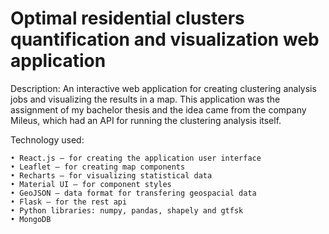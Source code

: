 # Optimal residential clusters quantification and visualization web application

Description: An interactive web application for creating clustering analysis jobs and visualizing the results in a map. This application was the assignment of my bachelor thesis and the idea came from the company Mileus, which had an API for running the clustering analysis itself. 

Technology used:

    • React.js – for creating the application user interface
    • Leaflet – for creating map components
    • Recharts – for visualizing statistical data
    • Material UI – for component styles
    • GeoJSON – data format for transfering geospacial data
    • Flask – for the rest api
    • Python libraries: numpy, pandas, shapely and gtfsk
    • MongoDB
